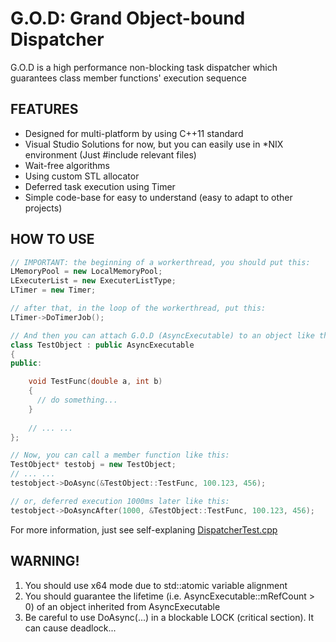 G.O.D: Grand Object-bound Dispatcher
==========

G.O.D is a high performance non-blocking task dispatcher which guarantees class member functions' execution sequence 

## FEATURES
* Designed for multi-platform by using C++11 standard
 * Visual Studio Solutions for now, but you can easily use in *NIX environment (Just #include relevant files)
* Wait-free algorithms
* Using custom STL allocator
* Deferred task execution using Timer
* Simple code-base for easy to understand (easy to adapt to other projects)


## HOW TO USE

```C++
// IMPORTANT: the beginning of a workerthread, you should put this:
LMemoryPool = new LocalMemoryPool;
LExecuterList = new ExecuterListType;
LTimer = new Timer;

// after that, in the loop of the workerthread, put this:
LTimer->DoTimerJob();

// And then you can attach G.O.D (AsyncExecutable) to an object like this:
class TestObject : public AsyncExecutable
{
public:

	void TestFunc(double a, int b)
	{
	  // do something...
	}
	
	// ... ...
};

// Now, you can call a member function like this:
TestObject* testobj = new TestObject;
// ... ...
testobject->DoAsync(&TestObject::TestFunc, 100.123, 456);

// or, deferred execution 1000ms later like this:
testobject->DoAsyncAfter(1000, &TestObject::TestFunc, 100.123, 456);
```

For more information, just see self-explaning [DispatcherTest.cpp](JobDispatcher/DispatcherTest.cpp)  

## WARNING!

1. You should use x64 mode due to std::atomic variable alignment
2. You should guarantee the lifetime (i.e. AsyncExecutable::mRefCount > 0) of an object inherited from AsyncExecutable
3. Be careful to use DoAsync(...) in a blockable LOCK (critical section). It can cause deadlock...


